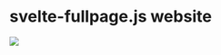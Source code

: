 # svelte-fullpage.js website

![](https://raw.githubusercontent.com/Nergel3/svelte-fullpage.js/master/resources/example.gif)
